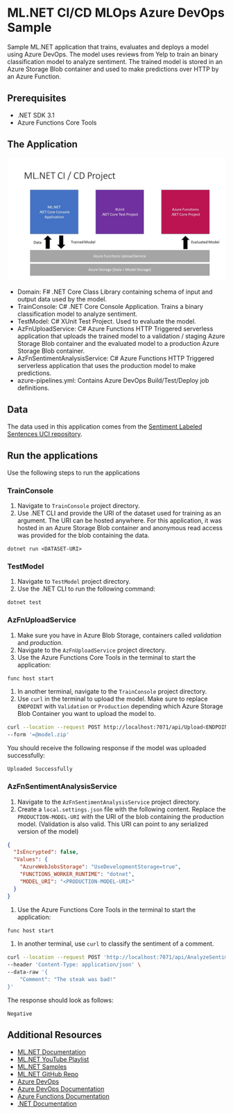 # ML.NET CI/CD MLOps Azure DevOps Sample

Sample ML.NET application that trains, evaluates and deploys a model using Azure DevOps. The model uses reviews from Yelp to train an binary classification model to analyze sentiment. The trained model is stored in an Azure Storage Blob container and used to make predictions over HTTP by an Azure Function.

## Prerequisites

- .NET SDK 3.1
- Azure Functions Core Tools

## The Application

![](MLOpsMLNET.jpg)

- Domain: F# .NET Core Class Library containing schema of input and output data used by the model.
- TrainConsole: C# .NET Core Console Application. Trains a binary classification model to analyze sentiment.
- TestModel: C# XUnit Test Project. Used to evaluate the model.
- AzFnUploadService: C# Azure Functions HTTP Triggered serverless application that uploads the trained model to a validation / staging Azure Storage Blob container and the evaluated model to a production Azure Storage Blob container. 
- AzFnSentimentAnalysisService: C# Azure Functions HTTP Triggered serverless application that uses the production model to make predictions.
- azure-pipelines.yml: Contains Azure DevOps Build/Test/Deploy job definitions.

## Data

The data used in this application comes from the [Sentiment Labeled Sentences UCI repository](https://archive.ics.uci.edu/ml/datasets/Sentiment+Labelled+Sentences).

## Run the applications

Use the following steps to run the applications

### TrainConsole

1. Navigate to `TrainConsole` project directory.
1. Use .NET CLI and provide the URI of the dataset used for training as an argument. The URI can be hosted anywhere. For this application, it was hosted in an Azure Storage Blob container and anonymous read access was provided for the blob containing the data.

```dotnetcli
dotnet run <DATASET-URI>
```

### TestModel

1. Navigate to `TestModel` project directory.
1. Use the .NET CLI to run the following command:

```dotnetcli
dotnet test
```

### AzFnUploadService

1. Make sure you have in Azure Blob Storage, containers called *validation* and *production*.
1. Navigate to the `AzFnUploadService` project directory.
1. Use the Azure Functions Core Tools in the terminal to start the application:

```bash
func host start
```

1. In another terminal, navigate to the `TrainConsole` project directory.
1. Use `curl` in the terminal to upload the model. Make sure to replace `ENDPOINT` with `Validation` or `Production` depending which Azure Storage Blob Container you want to upload the model to.

```bash
curl --location --request POST http://localhost:7071/api/Upload<ENDPOINT> \
--form '=@model.zip'
```

You should receive the following response if the model was uploaded successfully:

```text
Uploaded Successfully
```

### AzFnSentimentAnalysisService

1. Navigate to the `AzFnSentimentAnalysisService` project directory. 
1. Create a `local.settings.json` file with the following content. Replace the `PRODUCTION-MODEL-URI` with the URI of the blob containing the production model. (Validation is also valid. This URI can point to any serialized version of the model)

```json
{
  "IsEncrypted": false,
  "Values": {
    "AzureWebJobsStorage": "UseDevelopmentStorage=true",
    "FUNCTIONS_WORKER_RUNTIME": "dotnet",
    "MODEL_URI": "<PRODUCTION-MODEL-URI>"
  }
}
```

1. Use the Azure Functions Core Tools in the terminal to start the application:

```bash
func host start
```

1. In another terminal, use `curl` to classify the sentiment of a comment.

```bash
curl --location --request POST 'http://localhost:7071/api/AnalyzeSentiment' \
--header 'Content-Type: application/json' \
--data-raw '{
	"Comment": "The steak was bad!"
}'
```

The response should look as follows:

```text
Negative
```

## Additional Resources

- [ML.NET Documentation](https://docs.microsoft.com/dotnet/machine-learning/)
- [ML.NET YouTube Playlist](https://www.youtube.com/watch?v=pxUzw6JyqcM&list=PL1rZQsJPBU2TwElfOzqOsUW1yuxKNA091)
- [ML.NET Samples](https://github.com/dotnet/machinelearning-samples)
- [ML.NET GitHub Repo](https://github.com/dotnet/machinelearning)
- [Azure DevOps](https://dev.azure.com)
- [Azure DevOps Documentation](https://docs.microsoft.com/azure/devops/?view=azure-devops)
- [Azure Functions Documentation](https://docs.microsoft.com/en-us/azure/azure-functions/)
- [.NET Documentation](https://docs.microsoft.com/en-us/dotnet/)